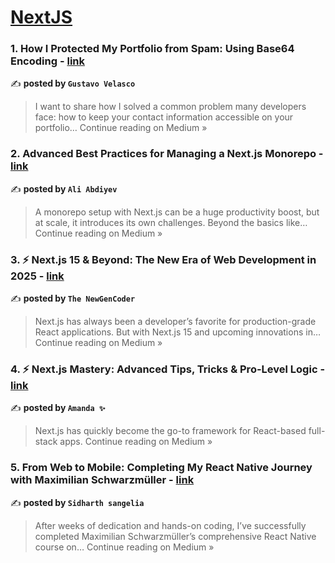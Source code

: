 
<h1><a href=https://medium.com/tag/nextjs/recommended target="_blank" rel="noopener noreferrer">NextJS</a></h1>
<h3>1. How I Protected My Portfolio from Spam: Using Base64 Encoding - <a href="https://medium.com/@gvelasco.dev/how-i-protected-my-portfolio-from-spam-using-base64-encoding-4856a4152ba2?source=rss------nextjs-5" target="_blank" rel="noopener noreferrer">link</a></h3>

✍️ **posted by `Gustavo Velasco`**

<blockquote>I want to share how I solved a common problem many developers face: how to keep your contact information accessible on your portfolio…
Continue reading on Medium »</blockquote>

<h3>2. Advanced Best Practices for Managing a Next.js Monorepo - <a href="https://medium.com/@abdiev003/advanced-best-practices-for-managing-a-next-js-monorepo-2c505c875d98?source=rss------nextjs-5" target="_blank" rel="noopener noreferrer">link</a></h3>

✍️ **posted by `Ali Abdiyev`**

<blockquote>A monorepo setup with Next.js can be a huge productivity boost, but at scale, it introduces its own challenges. Beyond the basics like…
Continue reading on Medium »</blockquote>

<h3>3. ⚡ Next.js 15 & Beyond: The New Era of Web Development in 2025  - <a href="https://medium.com/@theNewGenCoder/next-js-15-beyond-the-new-era-of-web-development-in-2025-6fce7bf9032f?source=rss------nextjs-5" target="_blank" rel="noopener noreferrer">link</a></h3>

✍️ **posted by `The NewGenCoder`**

<blockquote>Next.js has always been a developer’s favorite for production-grade React applications. But with Next.js 15 and upcoming innovations in…
Continue reading on Medium »</blockquote>

<h3>4. ⚡ Next.js Mastery: Advanced Tips, Tricks & Pro-Level Logic  - <a href="https://medium.com/@Amanda10/next-js-mastery-advanced-tips-tricks-pro-level-logic-f17d0b6be7fc?source=rss------nextjs-5" target="_blank" rel="noopener noreferrer">link</a></h3>

✍️ **posted by `Amanda ✨`**

<blockquote>Next.js has quickly become the go-to framework for React-based full-stack apps.
Continue reading on Medium »</blockquote>

<h3>5. From Web to Mobile: Completing My React Native Journey with Maximilian Schwarzmüller - <a href="https://medium.com/@sidharthsangelia/from-web-to-mobile-completing-my-react-native-journey-with-maximilian-schwarzm%C3%BCller-4691a55b7f88?source=rss------nextjs-5" target="_blank" rel="noopener noreferrer">link</a></h3>

✍️ **posted by `Sidharth sangelia`**

<blockquote>After weeks of dedication and hands-on coding, I’ve successfully completed Maximilian Schwarzmüller’s comprehensive React Native course on…
Continue reading on Medium »</blockquote>

